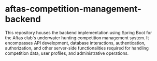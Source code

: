 # aftas-competition-management-backend
This repository houses the backend implementation using Spring Boot for the Aftas club's underwater hunting competition management system. It encompasses API development, database interactions, authentication, authorization, and other server-side functionalities required for handling competition data, user profiles, and administrative operations.
